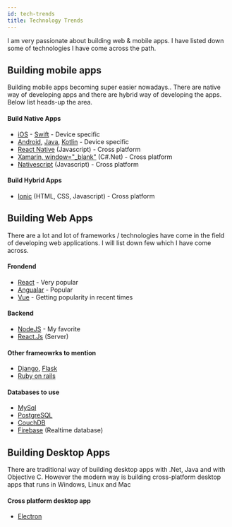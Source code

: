 ```yaml
---
id: tech-trends
title: Technology Trends
---
```


I am very passionate about building web & mobile apps. I have listed down some of technologies I have come across the path.  

## Building mobile apps
Building mobile apps becoming super easier nowadays.. There are native way of developing apps and there are hybrid way of developing the apps. Below list heads-up the area. 

#### Build Native Apps
- [iOS](https://developer.apple.com/) - [Swift](https://developer.apple.com/swift/) - Device specific
- [Android](https://www.android.com/), [Java](https://docs.oracle.com/javase/tutorial/index.html), [Kotlin](https://kotlinlang.org/) - Device specific
- [React Native](https://facebook.github.io/react-native/) (Javascript) - Cross platform
- [Xamarin, window="_blank"](link:https://visualstudio.microsoft.com/xamarin/) (C#.Net) - Cross platform
- [Nativescript](https://www.nativescript.org/) (Javascript) - Cross platform

#### Build Hybrid Apps
- [Ionic](https://ionicframework.com/) (HTML, CSS, Javascript) - Cross platform


## Building Web Apps
There are a lot and lot of frameworks / technologies have come in the field of developing web applications. I will list down few which I have come across.

#### Frondend
- [React](https://reactjs.org/) - Very popular
- [Angualar](https://angular.io/) - Popular
- [Vue](https://vuejs.org/) - Getting popularity in recent times

#### Backend
- [NodeJS](https://nodejs.org/en/) - My favorite
- [React.Js](https://reactjs.org/) (Server)

#### Other frameowrks to mention
- [Django](https://www.djangoproject.com/), [Flask](http://flask.pocoo.org/)
- [Ruby on rails](https://rubyonrails.org/)

#### Databases to use
- [MySql](https://www.mysql.com/)
- [PostgreSQL](https://www.postgresql.org/)
- [CouchDB](http://couchdb.apache.org/)
- [Firebase](https://firebase.google.com/) (Realtime database)


## Building Desktop Apps
There are traditional way of building desktop apps with .Net, Java and with Objective C.
However the modern way is building cross-platform desktop apps that runs in Windows, Linux and Mac

#### Cross platform desktop app
- [Electron](https://electronjs.org/)
